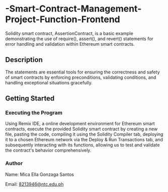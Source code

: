 # -Smart-Contract-Management-Project-Function-Frontend
Solidity smart contract, AssertionContract, is a basic example demonstrating the use of require(), assert(), and revert() statements for error handling and validation within Ethereum smart contracts.

## Description
The statements are essential tools for ensuring the correctness and safety of smart contracts by enforcing preconditions, validating conditions, and handling exceptional situations gracefully.

## Getting Started

### Executing the Program

Using Remix IDE, a online development environment for Ethereum smart contracts, execute the provided Solidity smart contract by creating a new file, pasting the code, compiling it using the Solidity Compiler tab, deploying it to a chosen Ethereum network via the Deploy & Run Transactions tab, and subsequently interacting with its functions, allowing us to test and validate the contract's behavior comprehensively.

### Author
Name: Mica Ella Gonzaga Santos

Email: 8213946@ntc.edu.ph
